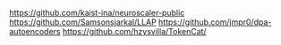 https://github.com/kaist-ina/neuroscaler-public
https://github.com/Samsonsjarkal/LLAP
https://github.com/jmpr0/dpa-autoencoders
https://github.com/hzysvilla/TokenCat/
